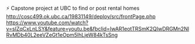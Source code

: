 ⚡ Capstone project at UBC to find or post rental homes
http://cosc499.ok.ubc.ca/19831149/deploy/src/frontPage.php
https://www.youtube.com/watch?v=sIZqCxLnLSY&feature=youtu.be&fbclid=IwAR1eotTRSmK2QIwDRGMn2NlRvMDb40L2eeVZeGt1eOpm5lhLjeW84kTsSng
